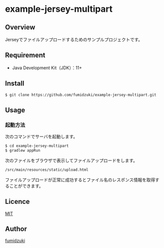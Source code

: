 # example-jersey-multipart

## Overview

Jerseyでファイルアップロードするためのサンプルプロジェクトです。

## Requirement

* Java Development Kit（JDK）：11+

## Install

```sh
$ git clone https://github.com/fumidzuki/example-jersey-multipart.git
```

## Usage

### 起動方法

次のコマンドでサーバを起動します。

```sh
$ cd example-jersey-multipart
$ gradlew appRun
```

次のファイルをブラウザで表示してファイルアップロードをします。

```txt
/src/main/resources/static/upload.html
```

ファイルアップロードが正常に成功するとファイル名のレスポンス情報を取得することができます。

## Licence

[MIT](https://github.com/fumidzuki/example-simple-jersey/blob/master/LICENSE)

## Author

[fumidzuki](https://fumidzuki.com)
